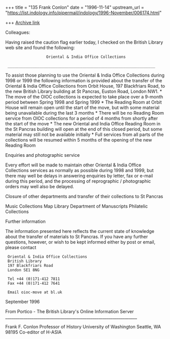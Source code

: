 +++
title = "135 Frank Conlon"
date = "1996-11-14"
upstream_url = "https://list.indology.info/pipermail/indology/1996-November/006174.html"

+++
[Archive link](https://list.indology.info/pipermail/indology/1996-November/006174.html)

Colleagues:

Having raised the caution flag earlier today, I checked on the British
Library web site and found the following:

                      Oriental & India Office Collections

     _________________________________________________________________

   To assist those planning to use the Oriental & India Office
   Collections during 1998 or 1999 the following information is provided
   about the transfer of the Oriental & India Office Collections from
   Orbit House, 197 Blackfriars Road, to the new British Library building
   at St Pancras, Euston Road, London NW1.
     * The move of the OIOC collections is expected to take place over a
       9-month period between Spring 1998 and Spring 1999
     * The Reading Room at Orbit House will remain open until the start
       of the move, but with some material being unavailable during the
       last 3 months
     * There will be no Reading Room service from OIOC collections for a
       period of 4 months from shortly after the start of the move
     * The new Oriental and India Office Reading Room in the St Pancras
       building will open at the end of this closed period, but some
       material may still not be available initially
     * Full services from all parts of the collections will be resumed
       within 5 months of the opening of the new Reading Room

Enquiries and photographic service

   Every effort will be made to maintain other Oriental & India Office
   Collections services as normally as possible during 1998 and 1999, but
   there may well be delays in answering enquiries by letter, fax or
   e-mail during this period, and the processing of reprographic /
   photographic orders may well also be delayed.

Closure of other departments and transfer of their collections to St Pancras

   Music Collections
       Map Library
       Department of Manuscripts
       Philatelic Collections

Further information

   The information presented here reflects the current state of knowledge
   about the transfer of materials to St Pancras. If you have any further
   questions, however, or wish to be kept informed either by post or
   email, please contact

     Oriental & India Office Collections
     British Library
     197 Blackfriars Road
     London SE1 8NG

     Tel +44 (0)171-412 7811
     Fax +44 (0)171-412 7641

     Email oioc-move at bl.uk

   September 1996

   From Portico - The British Library's Online Information Server
     _________________________________________________________________


Frank F. Conlon
Professor of History
University of Washington
Seattle, WA 98195
Co-editor of H-ASIA
<conlon at u.washington.edu>






